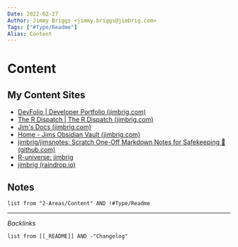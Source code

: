 ```yaml
---
Date: 2022-02-27
Author: Jimmy Briggs <jimmy.briggs@jimbrig.com>
Tags: ["#Type/Readme"]
Alias: Content
---
```


# Content

## My Content Sites

- [DevFolio | Developer Portfolio (jimbrig.com)](http://devfolio.jimbrig.com/)
- [The R Dispatch | The R Dispatch (jimbrig.com)](https://therdispatch.jimbrig.com/)
- [Jim's Docs (jimbrig.com)](https://jimsdocs.jimbrig.com/)
- [Home - Jims Obsidian Vault (jimbrig.com)](https://jimsvault.jimbrig.com/)
- [jimbrig/jimsnotes: Scratch One-Off Markdown Notes for Safekeeping 📝 (github.com)](https://github.com/jimbrig/jimsnotes)
- [R-universe: jimbrig](https://jimbrig.r-universe.dev/ui#builds)
- [jimbrig (raindrop.io)](https://raindrop.io/jimbrig)

## Notes

```dataview
list from "2-Areas/Content" AND !#Type/Readme
```

***

*Backlinks*

```dataview
list from [[_README]] AND -"Changelog"
```